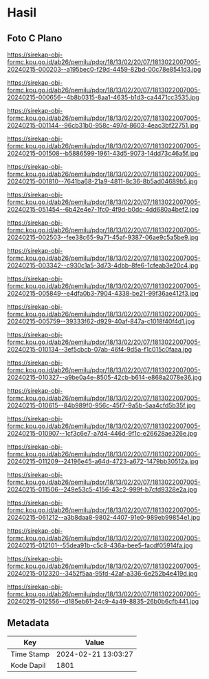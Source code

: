 # Hasil

## Foto C Plano

https://sirekap-obj-formc.kpu.go.id/ab26/pemilu/pdpr/18/13/02/20/07/1813022007005-20240215-000203--a195bec0-f29d-4459-82bd-00c78e8541d3.jpg

https://sirekap-obj-formc.kpu.go.id/ab26/pemilu/pdpr/18/13/02/20/07/1813022007005-20240215-000656--4b8b0315-8aa1-4635-b1d3-ca4471cc3535.jpg

https://sirekap-obj-formc.kpu.go.id/ab26/pemilu/pdpr/18/13/02/20/07/1813022007005-20240215-001144--96cb31b0-958c-497d-8603-4eac3bf22751.jpg

https://sirekap-obj-formc.kpu.go.id/ab26/pemilu/pdpr/18/13/02/20/07/1813022007005-20240215-001508--b5886599-1961-43d5-9073-14dd73c46a5f.jpg

https://sirekap-obj-formc.kpu.go.id/ab26/pemilu/pdpr/18/13/02/20/07/1813022007005-20240215-001810--7641ba68-21a9-4811-8c36-8b5ad04689b5.jpg

https://sirekap-obj-formc.kpu.go.id/ab26/pemilu/pdpr/18/13/02/20/07/1813022007005-20240215-051454--6b42e4e7-1fc0-4f9d-b0dc-4dd680a4bef2.jpg

https://sirekap-obj-formc.kpu.go.id/ab26/pemilu/pdpr/18/13/02/20/07/1813022007005-20240215-002503--fee38c65-9a71-45af-9387-06ae9c5a5be9.jpg

https://sirekap-obj-formc.kpu.go.id/ab26/pemilu/pdpr/18/13/02/20/07/1813022007005-20240215-003342--c930c1a5-3d73-4dbb-8fe6-1cfeab3e20c4.jpg

https://sirekap-obj-formc.kpu.go.id/ab26/pemilu/pdpr/18/13/02/20/07/1813022007005-20240215-005849--e4dfa0b3-7904-4338-be21-99f36ae412f3.jpg

https://sirekap-obj-formc.kpu.go.id/ab26/pemilu/pdpr/18/13/02/20/07/1813022007005-20240215-005759--39333f62-d929-40af-847a-c1018f40f4d1.jpg

https://sirekap-obj-formc.kpu.go.id/ab26/pemilu/pdpr/18/13/02/20/07/1813022007005-20240215-010134--3ef5cbcb-07ab-46f4-9d5a-f1c015c0faaa.jpg

https://sirekap-obj-formc.kpu.go.id/ab26/pemilu/pdpr/18/13/02/20/07/1813022007005-20240215-010327--a9be0a4e-8505-42cb-b614-e868a2078e36.jpg

https://sirekap-obj-formc.kpu.go.id/ab26/pemilu/pdpr/18/13/02/20/07/1813022007005-20240215-010615--84b989f0-956c-45f7-9a5b-5aa4cfd5b35f.jpg

https://sirekap-obj-formc.kpu.go.id/ab26/pemilu/pdpr/18/13/02/20/07/1813022007005-20240215-010907--1cf3c6e7-a7d4-446d-9f1c-e26628ae326e.jpg

https://sirekap-obj-formc.kpu.go.id/ab26/pemilu/pdpr/18/13/02/20/07/1813022007005-20240215-011209--24196e45-a64d-4723-a672-1479bb30512a.jpg

https://sirekap-obj-formc.kpu.go.id/ab26/pemilu/pdpr/18/13/02/20/07/1813022007005-20240215-011506--249e53c5-4156-43c2-999f-b7cfd9328e2a.jpg

https://sirekap-obj-formc.kpu.go.id/ab26/pemilu/pdpr/18/13/02/20/07/1813022007005-20240215-061212--a3b8daa8-9802-4407-91e0-989eb99854e1.jpg

https://sirekap-obj-formc.kpu.go.id/ab26/pemilu/pdpr/18/13/02/20/07/1813022007005-20240215-012101--55dea91b-c5c8-436a-bee5-facdf05914fa.jpg

https://sirekap-obj-formc.kpu.go.id/ab26/pemilu/pdpr/18/13/02/20/07/1813022007005-20240215-012320--3452f5aa-95fd-42af-a336-6e252b4e419d.jpg

https://sirekap-obj-formc.kpu.go.id/ab26/pemilu/pdpr/18/13/02/20/07/1813022007005-20240215-012556--d185eb61-24c9-4a49-8835-26b0b6cfb441.jpg


## Metadata

| Key        | Value               |
| ---------- | ------------------- |
| Time Stamp | 2024-02-21 13:03:27 |
| Kode Dapil | 1801                |



